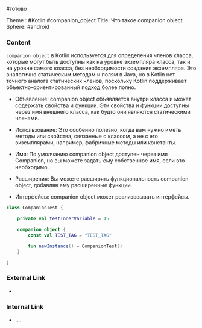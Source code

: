 #готово 

Theme : #Kotlin #companion_object
Title: Что такое companion object
Sphere: #android 

### Content

`companion object` в Kotlin используется для определения членов класса, которые могут быть доступны как на уровне экземпляра класса, так и на уровне самого класса, без необходимости создания экземпляра. Это аналогично статическим методам и полям в Java, но в Kotlin нет точного аналога статических членов, поскольку Kotlin поддерживает объектно-ориентированный подход более полно.

- Объявление: companion object объявляется внутри класса и может содержать свойства и функции. Эти свойства и функции доступны через имя внешнего класса, как будто они являются статическими членами.

- Использование: Это особенно полезно, когда вам нужно иметь методы или свойства, связанные с классом, а не с его экземплярами, например, фабричные методы или константы.

- Имя: По умолчанию companion object доступен через имя Companion, но вы можете задать ему собственное имя, если это необходимо.

- Расширения: Вы можете расширять функциональность companion object, добавляя ему расширенные функции.

- Интерфейсы: companion object может реализовывать интерфейсы.

```kotlin
class CompanionTest {

    private val testInnerVariable = 45

    companion object {
        const val TEST_TAG = "TEST_TAG"

        fun newInstance() = CompanionTest()
    }

}
```

### External Link

- 

### Internal Link

- ....